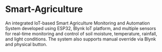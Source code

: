 # Smart-Agriculture
An integrated IoT-based Smart Agriculture Monitoring and Automation System developed using ESP32, Blynk IoT platform, and multiple sensors for real-time monitoring and control of soil moisture, temperature, rainfall, and light conditions. The system also supports manual override via Blynk and physical button.
